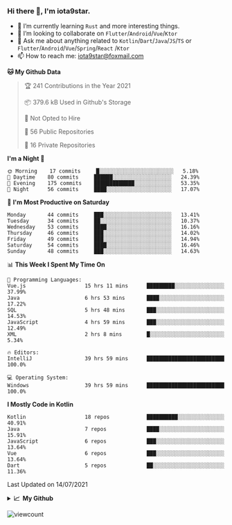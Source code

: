 ### Hi there 👋, I'm iota9star.

- 🌱 I’m currently learning `Rust` and more interesting things.
- 👯 I’m looking to collaborate on `Flutter`/`Android`/`Vue`/`Ktor`
- 💬 Ask me about anything related to `Kotlin`/`Dart`/`Java`/`JS`/`TS` or `Flutter`/`Android`/`Vue`/`Spring`/`React`
  /`Ktor`
- 📫 How to reach me: [iota9star@foxmail.com](iota9star@foxmail.com)



<!--START_SECTION:waka-->
**🐱 My Github Data** 

> 🏆 241 Contributions in the Year 2021
 > 
> 📦 379.6 kB Used in Github's Storage 
 > 
> 🚫 Not Opted to Hire
 > 
> 📜 56 Public Repositories 
 > 
> 🔑 16 Private Repositories  
 > 
**I'm a Night 🦉** 

```text
🌞 Morning    17 commits     █░░░░░░░░░░░░░░░░░░░░░░░░   5.18% 
🌆 Daytime    80 commits     ██████░░░░░░░░░░░░░░░░░░░   24.39% 
🌃 Evening    175 commits    █████████████░░░░░░░░░░░░   53.35% 
🌙 Night      56 commits     ████░░░░░░░░░░░░░░░░░░░░░   17.07%

```
📅 **I'm Most Productive on Saturday** 

```text
Monday       44 commits     ███░░░░░░░░░░░░░░░░░░░░░░   13.41% 
Tuesday      34 commits     ██░░░░░░░░░░░░░░░░░░░░░░░   10.37% 
Wednesday    53 commits     ████░░░░░░░░░░░░░░░░░░░░░   16.16% 
Thursday     46 commits     ███░░░░░░░░░░░░░░░░░░░░░░   14.02% 
Friday       49 commits     ███░░░░░░░░░░░░░░░░░░░░░░   14.94% 
Saturday     54 commits     ████░░░░░░░░░░░░░░░░░░░░░   16.46% 
Sunday       48 commits     ███░░░░░░░░░░░░░░░░░░░░░░   14.63%

```


📊 **This Week I Spent My Time On** 

```text
💬 Programming Languages: 
Vue.js                   15 hrs 11 mins      █████████░░░░░░░░░░░░░░░░   37.99% 
Java                     6 hrs 53 mins       ████░░░░░░░░░░░░░░░░░░░░░   17.22% 
SQL                      5 hrs 48 mins       ███░░░░░░░░░░░░░░░░░░░░░░   14.53% 
JavaScript               4 hrs 59 mins       ███░░░░░░░░░░░░░░░░░░░░░░   12.49% 
XML                      2 hrs 8 mins        █░░░░░░░░░░░░░░░░░░░░░░░░   5.34%

🔥 Editors: 
IntelliJ                 39 hrs 59 mins      █████████████████████████   100.0%

💻 Operating System: 
Windows                  39 hrs 59 mins      █████████████████████████   100.0%

```

**I Mostly Code in Kotlin** 

```text
Kotlin                   18 repos            ██████████░░░░░░░░░░░░░░░   40.91% 
Java                     7 repos             ████░░░░░░░░░░░░░░░░░░░░░   15.91% 
JavaScript               6 repos             ███░░░░░░░░░░░░░░░░░░░░░░   13.64% 
Vue                      6 repos             ███░░░░░░░░░░░░░░░░░░░░░░   13.64% 
Dart                     5 repos             ██░░░░░░░░░░░░░░░░░░░░░░░   11.36%

```



 Last Updated on 14/07/2021
<!--END_SECTION:waka-->

<details>
  <summary><b>📈&nbsp;&nbsp;My Github</b></summary>
  <br>
  <img src='https://github-profile-trophy.vercel.app/?username=iota9star'>
  <img src='https://bad-apple-github-readme.vercel.app/api?show_bg=1&username=iota9star&hide_title=true'>
  <img src='http://cr-skills-chart-widget.azurewebsites.net/api/api?username=iota9star'>
</details>


![viewcount](https://count.getloli.com/get/@iota9star?theme=rule34)
